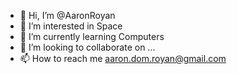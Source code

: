 - 👋 Hi, I’m @AaronRoyan
- 👀 I’m interested in Space
- 🌱 I’m currently learning Computers
- 💞️ I’m looking to collaborate on ...
- 📫 How to reach me aaron.dom.royan@gmail.com

<!---
AaronRoyan/AaronRoyan is a ✨ special ✨ repository because its `README.md` (this file) appears on your GitHub profile.
You can click the Preview link to take a look at your changes.
--->
